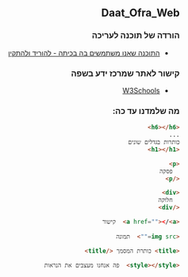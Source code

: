<div style="direction: rtl" dir="rtl">

## Daat_Ofra_Web

### הורדה של תוכנה לעריכה

* [התוכנה שאנו משתמשים בה בכיתה - להוריד ולהתקין](https://download.sublimetext.com/Sublime%20Text%20Build%203211%20x64%20Setup.exe)

### קישור לאתר שמרכז ידע בשפה
* [W3Schools](https://www.w3schools.com/html/default.asp)

### מה שלמדנו עד כה:
```html
<h6></h6>
...
כותרות בגדלים שונים
<h1></h1>

<p>
  פסקה
</p>

<div>
  חלוקה
</div>

<a href=""></<a>  קישור
  
<img src="">  תמונה

<title> כותרת המסמך </title>
  
<style></style>  פה אנחנו מעצבים את הנראות
  
```

</div>
